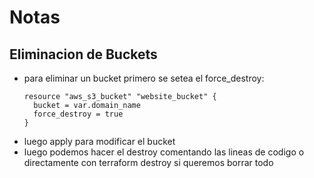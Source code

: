 # Notas

## Eliminacion de Buckets

- para eliminar un bucket primero se setea el force_destroy:
  ```
  resource "aws_s3_bucket" "website_bucket" {
    bucket = var.domain_name
    force_destroy = true
  }
  ```
- luego apply para modificar el bucket
- luego podemos hacer el destroy comentando las lineas de codigo o directamente con terraform destroy si queremos borrar todo
